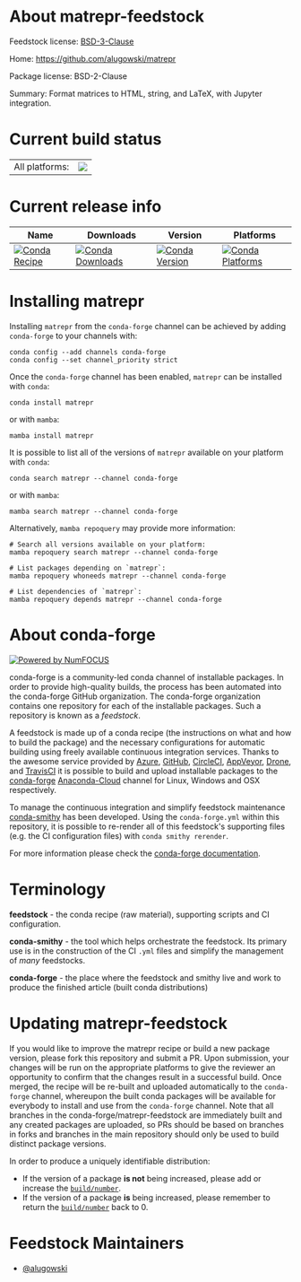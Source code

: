 About matrepr-feedstock
=======================

Feedstock license: [BSD-3-Clause](https://github.com/conda-forge/matrepr-feedstock/blob/main/LICENSE.txt)

Home: https://github.com/alugowski/matrepr

Package license: BSD-2-Clause

Summary: Format matrices to HTML, string, and LaTeX, with Jupyter integration.

Current build status
====================


<table><tr><td>All platforms:</td>
    <td>
      <a href="https://dev.azure.com/conda-forge/feedstock-builds/_build/latest?definitionId=20250&branchName=main">
        <img src="https://dev.azure.com/conda-forge/feedstock-builds/_apis/build/status/matrepr-feedstock?branchName=main">
      </a>
    </td>
  </tr>
</table>

Current release info
====================

| Name | Downloads | Version | Platforms |
| --- | --- | --- | --- |
| [![Conda Recipe](https://img.shields.io/badge/recipe-matrepr-green.svg)](https://anaconda.org/conda-forge/matrepr) | [![Conda Downloads](https://img.shields.io/conda/dn/conda-forge/matrepr.svg)](https://anaconda.org/conda-forge/matrepr) | [![Conda Version](https://img.shields.io/conda/vn/conda-forge/matrepr.svg)](https://anaconda.org/conda-forge/matrepr) | [![Conda Platforms](https://img.shields.io/conda/pn/conda-forge/matrepr.svg)](https://anaconda.org/conda-forge/matrepr) |

Installing matrepr
==================

Installing `matrepr` from the `conda-forge` channel can be achieved by adding `conda-forge` to your channels with:

```
conda config --add channels conda-forge
conda config --set channel_priority strict
```

Once the `conda-forge` channel has been enabled, `matrepr` can be installed with `conda`:

```
conda install matrepr
```

or with `mamba`:

```
mamba install matrepr
```

It is possible to list all of the versions of `matrepr` available on your platform with `conda`:

```
conda search matrepr --channel conda-forge
```

or with `mamba`:

```
mamba search matrepr --channel conda-forge
```

Alternatively, `mamba repoquery` may provide more information:

```
# Search all versions available on your platform:
mamba repoquery search matrepr --channel conda-forge

# List packages depending on `matrepr`:
mamba repoquery whoneeds matrepr --channel conda-forge

# List dependencies of `matrepr`:
mamba repoquery depends matrepr --channel conda-forge
```


About conda-forge
=================

[![Powered by
NumFOCUS](https://img.shields.io/badge/powered%20by-NumFOCUS-orange.svg?style=flat&colorA=E1523D&colorB=007D8A)](https://numfocus.org)

conda-forge is a community-led conda channel of installable packages.
In order to provide high-quality builds, the process has been automated into the
conda-forge GitHub organization. The conda-forge organization contains one repository
for each of the installable packages. Such a repository is known as a *feedstock*.

A feedstock is made up of a conda recipe (the instructions on what and how to build
the package) and the necessary configurations for automatic building using freely
available continuous integration services. Thanks to the awesome service provided by
[Azure](https://azure.microsoft.com/en-us/services/devops/), [GitHub](https://github.com/),
[CircleCI](https://circleci.com/), [AppVeyor](https://www.appveyor.com/),
[Drone](https://cloud.drone.io/welcome), and [TravisCI](https://travis-ci.com/)
it is possible to build and upload installable packages to the
[conda-forge](https://anaconda.org/conda-forge) [Anaconda-Cloud](https://anaconda.org/)
channel for Linux, Windows and OSX respectively.

To manage the continuous integration and simplify feedstock maintenance
[conda-smithy](https://github.com/conda-forge/conda-smithy) has been developed.
Using the ``conda-forge.yml`` within this repository, it is possible to re-render all of
this feedstock's supporting files (e.g. the CI configuration files) with ``conda smithy rerender``.

For more information please check the [conda-forge documentation](https://conda-forge.org/docs/).

Terminology
===========

**feedstock** - the conda recipe (raw material), supporting scripts and CI configuration.

**conda-smithy** - the tool which helps orchestrate the feedstock.
                   Its primary use is in the construction of the CI ``.yml`` files
                   and simplify the management of *many* feedstocks.

**conda-forge** - the place where the feedstock and smithy live and work to
                  produce the finished article (built conda distributions)


Updating matrepr-feedstock
==========================

If you would like to improve the matrepr recipe or build a new
package version, please fork this repository and submit a PR. Upon submission,
your changes will be run on the appropriate platforms to give the reviewer an
opportunity to confirm that the changes result in a successful build. Once
merged, the recipe will be re-built and uploaded automatically to the
`conda-forge` channel, whereupon the built conda packages will be available for
everybody to install and use from the `conda-forge` channel.
Note that all branches in the conda-forge/matrepr-feedstock are
immediately built and any created packages are uploaded, so PRs should be based
on branches in forks and branches in the main repository should only be used to
build distinct package versions.

In order to produce a uniquely identifiable distribution:
 * If the version of a package **is not** being increased, please add or increase
   the [``build/number``](https://docs.conda.io/projects/conda-build/en/latest/resources/define-metadata.html#build-number-and-string).
 * If the version of a package **is** being increased, please remember to return
   the [``build/number``](https://docs.conda.io/projects/conda-build/en/latest/resources/define-metadata.html#build-number-and-string)
   back to 0.

Feedstock Maintainers
=====================

* [@alugowski](https://github.com/alugowski/)

